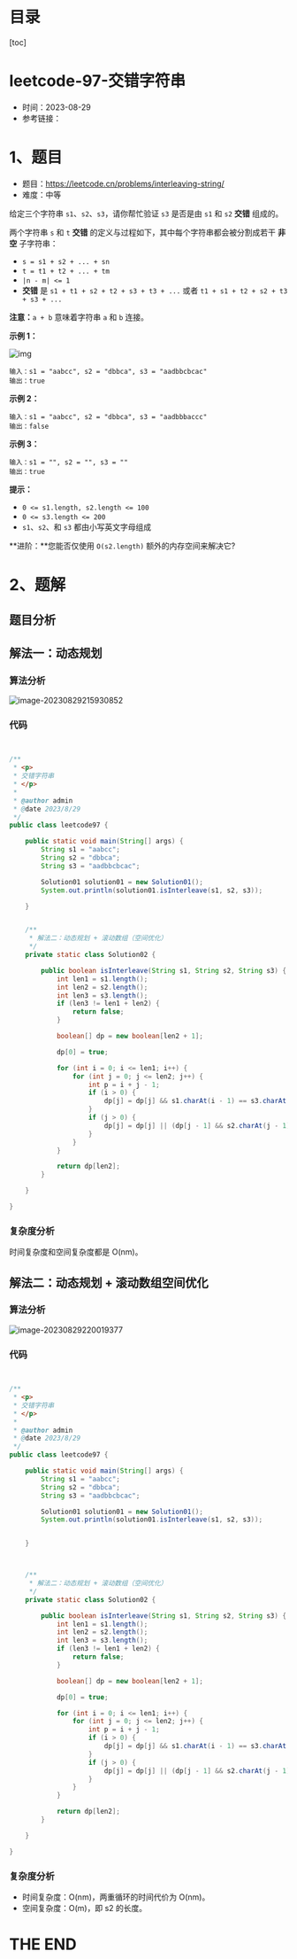 # 目录

[toc]

# leetcode-97-交错字符串

- 时间：2023-08-29
- 参考链接：



# 1、题目

- 题目：https://leetcode.cn/problems/interleaving-string/
- 难度：中等

给定三个字符串 `s1`、`s2`、`s3`，请你帮忙验证 `s3` 是否是由 `s1` 和 `s2` **交错** 组成的。

两个字符串 `s` 和 `t` **交错** 的定义与过程如下，其中每个字符串都会被分割成若干 **非空** 子字符串：

+ `s = s1 + s2 + ... + sn`
+ `t = t1 + t2 + ... + tm`
+ `|n - m| <= 1`
+ **交错** 是 `s1 + t1 + s2 + t2 + s3 + t3 + ...` 或者 `t1 + s1 + t2 + s2 + t3 + s3 + ...`

**注意：**`a + b` 意味着字符串 `a` 和 `b` 连接。

 

**示例 1：**

![img](https://assets.leetcode.com/uploads/2020/09/02/interleave.jpg)

```
输入：s1 = "aabcc", s2 = "dbbca", s3 = "aadbbcbcac"
输出：true
```

**示例 2：**

```
输入：s1 = "aabcc", s2 = "dbbca", s3 = "aadbbbaccc"
输出：false
```

**示例 3：**

```
输入：s1 = "", s2 = "", s3 = ""
输出：true
```

 

**提示：**

+ `0 <= s1.length, s2.length <= 100`
+ `0 <= s3.length <= 200`
+ `s1`、`s2`、和 `s3` 都由小写英文字母组成

 

**进阶：**您能否仅使用 `O(s2.length)` 额外的内存空间来解决它?









# 2、题解

## 题目分析



## 解法一：动态规划

### 算法分析

![image-20230829215930852](https://2021-joker.oss-cn-shanghai.aliyuncs.com/java-img/image-20230829215930852.png)



### 代码

```java


/**
 * <p>
 * 交错字符串
 * </p>
 *
 * @author admin
 * @date 2023/8/29
 */
public class leetcode97 {

    public static void main(String[] args) {
        String s1 = "aabcc";
        String s2 = "dbbca";
        String s3 = "aadbbcbcac";

        Solution01 solution01 = new Solution01();
        System.out.println(solution01.isInterleave(s1, s2, s3));

    }


    /**
     * 解法二：动态规划 + 滚动数组（空间优化）
     */
    private static class Solution02 {

        public boolean isInterleave(String s1, String s2, String s3) {
            int len1 = s1.length();
            int len2 = s2.length();
            int len3 = s3.length();
            if (len3 != len1 + len2) {
                return false;
            }

            boolean[] dp = new boolean[len2 + 1];

            dp[0] = true;

            for (int i = 0; i <= len1; i++) {
                for (int j = 0; j <= len2; j++) {
                    int p = i + j - 1;
                    if (i > 0) {
                        dp[j] = dp[j] && s1.charAt(i - 1) == s3.charAt(p);
                    }
                    if (j > 0) {
                        dp[j] = dp[j] || (dp[j - 1] && s2.charAt(j - 1) == s3.charAt(p));
                    }
                }
            }

            return dp[len2];
        }

    }

}

```





### 复杂度分析

时间复杂度和空间复杂度都是 O(nm)。





## 解法二：动态规划 + 滚动数组空间优化

### 算法分析

![image-20230829220019377](https://2021-joker.oss-cn-shanghai.aliyuncs.com/java-img/image-20230829220019377.png)



### 代码

```java


/**
 * <p>
 * 交错字符串
 * </p>
 *
 * @author admin
 * @date 2023/8/29
 */
public class leetcode97 {

    public static void main(String[] args) {
        String s1 = "aabcc";
        String s2 = "dbbca";
        String s3 = "aadbbcbcac";

        Solution01 solution01 = new Solution01();
        System.out.println(solution01.isInterleave(s1, s2, s3));


    }



    /**
     * 解法二：动态规划 + 滚动数组（空间优化）
     */
    private static class Solution02 {

        public boolean isInterleave(String s1, String s2, String s3) {
            int len1 = s1.length();
            int len2 = s2.length();
            int len3 = s3.length();
            if (len3 != len1 + len2) {
                return false;
            }

            boolean[] dp = new boolean[len2 + 1];

            dp[0] = true;

            for (int i = 0; i <= len1; i++) {
                for (int j = 0; j <= len2; j++) {
                    int p = i + j - 1;
                    if (i > 0) {
                        dp[j] = dp[j] && s1.charAt(i - 1) == s3.charAt(p);
                    }
                    if (j > 0) {
                        dp[j] = dp[j] || (dp[j - 1] && s2.charAt(j - 1) == s3.charAt(p));
                    }
                }
            }

            return dp[len2];
        }

    }

}

```





### 复杂度分析

- 时间复杂度：O(nm)，两重循环的时间代价为 O(nm)。
- 空间复杂度：O(m)，即 s2 的长度。









# THE END